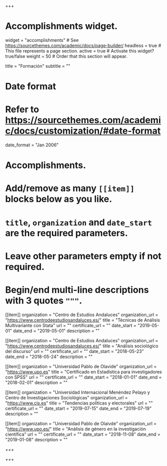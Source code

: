 +++
# Accomplishments widget.
widget = "accomplishments"  # See https://sourcethemes.com/academic/docs/page-builder/
headless = true  # This file represents a page section.
active = true  # Activate this widget? true/false
weight = 50  # Order that this section will appear.

title = "Formación"
subtitle = ""

# Date format
#   Refer to https://sourcethemes.com/academic/docs/customization/#date-format
date_format = "Jan 2006"

# Accomplishments.
#   Add/remove as many `[[item]]` blocks below as you like.
#   `title`, `organization` and `date_start` are the required parameters.
#   Leave other parameters empty if not required.
#   Begin/end multi-line descriptions with 3 quotes `"""`.

[[item]]
  organization = "Centro de Estudios Andaluces"
  organization_url = "https://www.centrodeestudiosandaluces.es/"
  title = "Técnicas de Análisis Multivariante con Stata"
  url = ""
  certificate_url = ""
  date_start = "2019-05-01"
  date_end = "2019-05-01"
  description = ""
  
[[item]]
  organization = "Centro de Estudios Andaluces"
  organization_url = "https://www.centrodeestudiosandaluces.es/"
  title = "Análisis sociológico del discurso"
  url = ""
  certificate_url = ""
  date_start = "2018-05-23"
  date_end = "2018-05-24"
  description = ""  

[[item]]
  organization = "Universidad Pablo de Olavide"
  organization_url = "https://www.upo.es"
  title = "Certificado en Estadística para investigadores con SPSS"
  url = ""
  certificate_url = ""
  date_start = "2018-01-01"
  date_end = "2018-02-01"
  description = ""
  
[[item]]
  organization = "Universidad Internacional Menéndez Pelayo y Centro de Investigaciones Sociológicas"
  organization_url = "https://www.cis.es"
  title = "Tendencias políticas y electorales"
  url = ""
  certificate_url = ""
  date_start = "2019-07-15"
  date_end = "2019-07-19"
  description = ""
  
[[item]]
  organization = "Universidad Pablo de Olaivde"
  organization_url = "https://www.upo.es/"
  title = "Análisis de género en la investigación científica"
  url = ""
  certificate_url = ""
  date_start = "2018-11-08"
  date_end = "2019-01-08"
  description = ""

+++

+++
